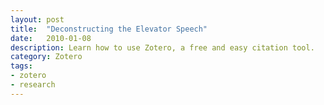 ```yaml
---
layout: post
title:  "Deconstructing the Elevator Speech"
date:   2010-01-08
description: Learn how to use Zotero, a free and easy citation tool. 
category: Zotero
tags:
- zotero
- research 
---
```

